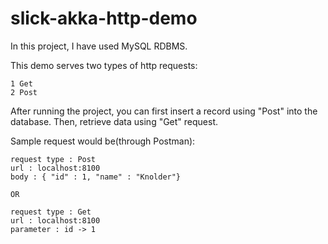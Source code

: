 # slick-akka-http-demo
In this project, I have used MySQL RDBMS.

This demo serves two types of http requests:
    
    1 Get
    2 Post

After running the project, you can first insert a record using "Post" into the database.
Then, retrieve data using "Get" request.

Sample request would be(through Postman):

    request type : Post
    url : localhost:8100 
    body : { "id" : 1, "name" : "Knolder"}
    
    OR
    
    request type : Get
    url : localhost:8100 
    parameter : id -> 1